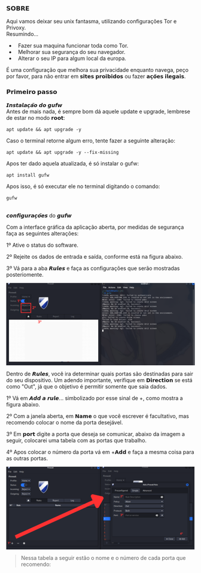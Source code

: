 ### 𝗦𝗢𝗕𝗥𝗘
Aqui vamos deixar seu unix fantasma, utilizando configurações Tor e Privoxy.<br>
Resumindo...
- &nbsp; Fazer sua maquina funcionar toda como Tor.
- &nbsp; Melhorar sua segurança do seu navegador.
- &nbsp; Alterar o seu IP para algum local da europa.

É uma configuração que melhora sua privacidade enquanto navega, peço por favor, para não entrar em 𝘀𝗶𝘁𝗲𝘀 𝗽𝗿𝗼𝗶𝗯𝗶𝗱𝗼𝘀 ou fazer 𝗮𝗰̧𝗼̃𝗲𝘀 𝗶𝗹𝗲𝗴𝗮𝗶𝘀. 

### 𝗣𝗿𝗶𝗺𝗲𝗶𝗿𝗼 𝗽𝗮𝘀𝘀𝗼
𝙄𝙣𝙨𝙩𝙖𝙡𝙖𝙘̧𝙖̃𝙤 𝙙𝙤 𝙜𝙪𝙛𝙬 
<br>
Antes de mais nada, é sempre bom dá aquele update e upgrade, lembrese de estar no modo 𝗿𝗼𝗼𝘁:
```
apt update && apt upgrade -y
```
Caso o terminal retorne algum erro, tente fazer a seguinte alteração:
```
apt update && apt upgrade -y --fix-missing
```
Apos ter dado aquela atualizada, é só instalar o gufw:
```
apt install gufw
```
Apos isso, é só executar ele no terminal digitando o comando:
```
gufw
```

<br>
𝙘𝙤𝙣𝙛𝙞𝙜𝙪𝙧𝙖𝙘̧𝙤̃𝙚𝙨 do 𝙜𝙪𝙛𝙬

<br>

Com a interface gráfica da aplicação aberta, por medidas de segurança faça as seguintes alterações:
<br>

1º Ative o status do software.<p>
2º Rejeite os dados de entrada e saída, conforme está na figura abaixo.<p>
3º Vá para a aba 𝙍𝙪𝙡𝙚𝙨 e faça as configurações que serão mostradas posteriomente.
<br>

<img align="center" src="https://github.com/mtsXD/SecConfig/blob/main/IMG/gufw.png"/>
<br>


Dentro de 𝙍𝙪𝙡𝙚𝙨, você ira determinar quais portas são destinadas para sair do seu dispositivo. Um adendo importante, verifique em 𝗗𝗶𝗿𝗲𝗰𝘁𝗶𝗼𝗻 se está como "Out", já que o objetivo é permitir somente que saia dados.
<br>

1º Vá em 𝘼𝙙𝙙 𝙖 𝙧𝙪𝙡𝙚... simbolizado por esse sinal de +, como mostra a figura abaixo.<p>
2º Com a janela aberta, em 𝗡𝗮𝗺𝗲 o que você escrever é facultativo, mas recomendo colocar o nome da porta desejável.<p>
3º Em 𝗽𝗼𝗿𝘁 digite a porta que deseja se comunicar, abaixo da imagem a seguir, colocarei uma tabela com as portas que trabalho.<p>
4º Apos colocar o número da porta vá em +𝗔𝗱𝗱 e faça a mesma coisa para as outras portas.
<br>

<img align="center" src="https://github.com/mtsXD/SecConfig/blob/main/IMG/gufw%20Rules.png"/>
<br>

>
> Nessa tabela a seguir estão o nome e o número de cada porta que recomendo:
>
